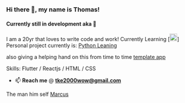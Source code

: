 ### Hi there 👋, my name is Thomas!
#### Currently still in development aka :book:

I am a 20yr that loves to write code and work! 
Currently Learning [<img src="https://www.vectorlogo.zone/logos/flutterio/flutterio-icon.svg" alt="flutter" width="20" height="20"/>]
Personal project currently is: [Python Leaning](https://github.com/puff1g/PythonProjects) 

also giving a helping hand on this from time to time 
[template app](https://github.com/marcusmaczewski/demo_app)

Skills: Flutter / Reactjs / HTML / CSS

- 📫 **Reach me**  @ **tke2000wow@gmail.com** 

The man him self [Marcus](https://github.com/marcusmaczewski)



